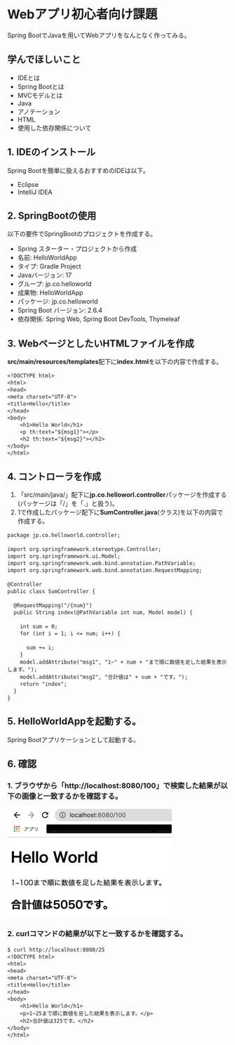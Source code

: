 # Webアプリ初心者向け課題
Spring BootでJavaを用いてWebアプリをなんとなく作ってみる。

## 学んでほしいこと
 - IDEとは
 - Spring Bootとは
 - MVCモデルとは
 - Java 
 - アノテーション
 - HTML
 - 使用した依存関係について

## 1. IDEのインストール
Spring Bootを簡単に扱えるおすすめのIDEは以下。　　
 - Eclipse
 - IntelliJ IDEA

## 2. SpringBootの使用
以下の要件でSpringBootのプロジェクトを作成する。
 - Spring スターター・プロジェクトから作成
 - 名前: HelloWorldApp
 - タイプ: Gradle Project
 - Javaバージョン: 17
 - グループ: jp.co.helloworld
 - 成果物: HelloWorldApp
 - パッケージ: jp.co.helloworld
 - Spring Boot バージョン: 2.6.4
 - 依存関係: Spring Web, Spring Boot DevTools, Thymeleaf

## 3. WebページとしたいHTMLファイルを作成
**src/main/resources/templates**配下に**index.html**を以下の内容で作成する。

```
<!DOCTYPE html>
<html>
<head>
<meta charset="UTF-8">
<title>Hello</title>
</head>
<body>
	<h1>Hello World</h1>
	<p th:text="${msg1}"></p>
	<h2 th:text="${msg2}"></h2>
</body>
</html>
```

## 4. コントローラを作成
1. 「src/main/java/」配下に**jp.co.helloworl.controller**パッケージを作成する(パッケージは「/」を「.」と扱う)。
2. 1で作成したパッケージ配下に**SumController.java**(クラス)を以下の内容で作成する。

```
package jp.co.helloworld.controller;

import org.springframework.stereotype.Controller;
import org.springframework.ui.Model;
import org.springframework.web.bind.annotation.PathVariable;
import org.springframework.web.bind.annotation.RequestMapping;

@Controller
public class SumController {

  @RequestMapping("/{num}")
  public String index(@PathVariable int num, Model model) {

    int sum = 0;
    for (int i = 1; i <= num; i++) {

      sum += i;
    }
    model.addAttribute("msg1", "1~" + num + "まで順に数値を足した結果を表示します。");
    model.addAttribute("msg2", "合計値は" + sum + "です。");
    return "index";
  }
}
```
## 5. HelloWorldAppを起動する。
Spring Bootアプリケーションとして起動する。

## 6. 確認
### 1. ブラウザから「http\://localhost:8080/100」で検索した結果が以下の画像と一致するかを確認する。
![hello_web](/img/hello_web.png) 

### 2. curlコマンドの結果が以下と一致するかを確認する。

```
$ curl http://localhost:8080/25
<!DOCTYPE html>
<html>
<head>
<meta charset="UTF-8">
<title>Hello</title>
</head>
<body>
	<h1>Hello World</h1>
	<p>1~25まで順に数値を足した結果を表示します。</p>
	<h2>合計値は325です。</h2>
</body>
</html>
```

